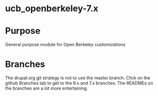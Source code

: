 ucb_openberkeley-7.x
============

Purpose
=======

General purpose module for Open Berkeley customizations

Branches
========

The drupal.org git strategy is not to use the master branch. Click on
the github Branches tab to get to the 6.x and 7.x branches. The
READMEs on the branches are a lot more entertaining.
